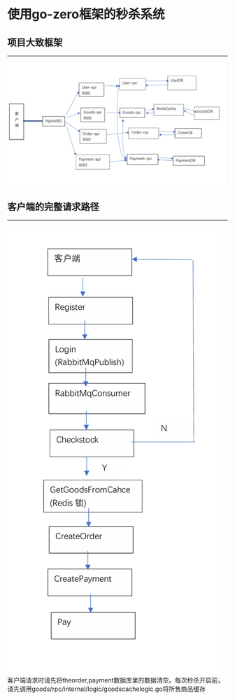 # 使用go-zero框架的秒杀系统

## 项目大致框架
***
![Kiku](images/1.png)

## 客户端的完整请求路径
***
![Kiku](images/2.png)
客户端请求时请先将theorder,payment数据库里的数据清空。每次秒杀开启前，请先调用goods/rpc/internal/logic/goodscachelogic.go将所售商品缓存
